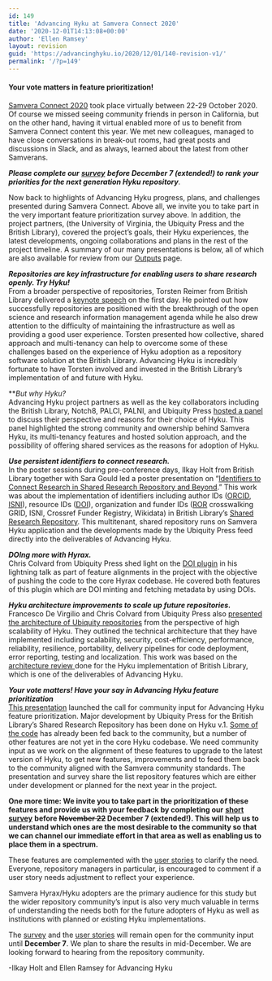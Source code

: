 ```yaml
---
id: 149
title: 'Advancing Hyku at Samvera Connect 2020'
date: '2020-12-01T14:13:08+00:00'
author: 'Ellen Ramsey'
layout: revision
guid: 'https://advancinghyku.io/2020/12/01/140-revision-v1/'
permalink: '/?p=149'
---
```


#### **Your vote matters in feature prioritization!**

[Samvera Connect 2020](https://samveraconnect2020.wordpress.com/) took place virtually between 22-29 October 2020. Of course we missed seeing community friends in person in California, but on the other hand, having it virtual enabled more of us to benefit from Samvera Connect content this year. We met new colleagues, managed to have close conversations in break-out rooms, had great posts and discussions in Slack, and as always, learned about the latest from other Samverans.

***Please complete our*** [***survey***](https://docs.google.com/forms/d/e/1FAIpQLSfXUl8cb8ftSZmhti4HwqbaFZ0U7OPhk4EuQq5wSFkx6hR4ZQ/viewform) ***before December 7 (extended!) to rank your priorities for the next generation Hyku repository***.

Now back to highlights of Advancing Hyku progress, plans, and challenges presented during Samvera Connect. Above all, we invite you to take part in the very important feature prioritization survey above. In addition, the project partners, (the University of Virginia, the Ubiquity Press and the British Library), covered the project’s goals, their Hyku experiences, the latest developments, ongoing collaborations and plans in the rest of the project timeline. A summary of our many presentations is below, all of which are also available for review from our [Outputs](https://advancinghyku.io/outputs/) page.

***Repositories are key infrastructure for enabling users to share research openly. Try Hyku!***  
From a broader perspective of repositories, Torsten Reimer from British Library delivered a [keynote speech](https://repo.samvera.org/concern/generic_works/712a1039-373d-43d8-86db-fd5f08173ec3?locale=en) on the first day. He pointed out how successfully repositories are positioned with the breakthrough of the open science and research information management agenda while he also drew attention to the difficulty of maintaining the infrastructure as well as providing a good user experience. Torsten presented how collective, shared approach and multi-tenancy can help to overcome some of these challenges based on the experience of Hyku adoption as a repository software solution at the British Library. Advancing Hyku is incredibly fortunate to have Torsten involved and invested in the British Library’s implementation of and future with Hyku.

***But why Hyku?*   
Advancing Hyku project partners as well as the key collaborators including the British Library, Notch8, PALCI, PALNI, and Ubiquity Press [hosted a panel](https://repo.samvera.org/concern/generic_works/5066c8b4-0269-42de-8312-532e19a00ced?locale=en) to discuss their perspective and reasons for their choice of Hyku. This panel highlighted the strong community and ownership behind Samvera Hyku, its multi-tenancy features and hosted solution approach, and the possibility of offering shared services as the reasons for adoption of Hyku.

***Use persistent identifiers to connect research.***   
In the poster sessions during pre-conference days, Ilkay Holt from British Library together with Sara Gould led a poster presentation on “[Identifiers to Connect Research in Shared Research Repository and Beyond](https://wiki.lyrasis.org/display/samvera/Posters#Posters-BritishLibrary-IlkayHolt,SaraGould,JennyBasford,F.Madden,R.Kotarski,EllenRamsey).” This work was about the implementation of identifiers including author IDs ([ORCID](https://orcid.org/), [ISNI](https://isni.org/)), resource IDs ([DOI](https://www.doi.org/)), organization and funder IDs ([ROR](http://ror.org) crosswalking GRID, ISNI, Crossref Funder Registry, Wikidata) in British Library’s [Shared Research Repository](http://iro.bl.uk). This multitenant, shared repository runs on Samvera Hyku application and the developments made by the Ubiquity Press feed directly into the deliverables of Advancing Hyku.

***DOIng more with Hyrax.***  
Chris Colvard from Ubiquity Press shed light on the [DOI plugin](https://repo.samvera.org/concern/generic_works/3ce9e77f-b107-4fe8-befe-588de1cce83c?locale=en) in his lightning talk as part of feature alignments in the project with the objective of pushing the code to the core Hyrax codebase. He covered both features of this plugin which are DOI minting and fetching metadata by using DOIs.

***Hyku architecture improvements to scale up future repositories.***  
Francesco De Virgilio and Chris Colvard from Ubiquity Press also [presented the architecture of Ubiquity repositories](https://repo.samvera.org/concern/generic_works/25eba708-9f07-40a2-ae76-48f369cc44be?locale=en) from the perspective of high scalability of Hyku. They outlined the technical architecture that they have implemented including scalability, security, cost-efficiency, performance, reliability, resilience, portability, delivery pipelines for code deployment, error reporting, testing and localization. This work was based on the [architecture review ](https://bl.iro.bl.uk/work/ns/b0f15cfa-8873-47aa-b0a1-30fb9d8a1540)done for the Hyku implementation of British Library, which is one of the deliverables of Advancing Hyku.

***Your vote matters! Have your say in Advancing Hyku feature prioritization***  
[This presentation](https://doi.org/10.18130/v3-86vb-1k46) launched the call for community input for Advancing Hyku feature prioritization. Major development by Ubiquity Press for the British Library’s Shared Research Repository has been done on Hyku v.1. [Some of the code](https://advancinghyku.io/2020/09/18/project-update-september-2020/) has already been fed back to the community, but a number of other features are not yet in the core Hyku codebase. We need community input as we work on the alignment of these features to upgrade to the latest version of Hyku, to get new features, improvements and to feed them back to the community aligned with the Samvera community standards. The presentation and survey share the list repository features which are either under development or planned for the next year in the project.

**One more time: We invite you to take part in the prioritization of these features and provide us with your feedback by completing our** [**short survey**](https://docs.google.com/forms/d/e/1FAIpQLSfXUl8cb8ftSZmhti4HwqbaFZ0U7OPhk4EuQq5wSFkx6hR4ZQ/viewform) **before <s>November 22</s> December 7 (extended!). This will help us to understand which ones are the most desirable to the community so that we can channel our immediate effort in that area as well as enabling us to place them in a spectrum.**

These features are complemented with the [user stories](https://docs.google.com/document/d/1efJN_K0zmjeeHyzuojeV5fb05pJdd5-qcmNyVCfAYeM/edit?usp=sharing) to clarify the need. Everyone, repository managers in particular, is encouraged to comment if a user story needs adjustment to reflect your experience.

Samvera Hyrax/Hyku adopters are the primary audience for this study but the wider repository community’s input is also very much valuable in terms of understanding the needs both for the future adopters of Hyku as well as institutions with planned or existing Hyku implementations.

The [survey](https://docs.google.com/forms/d/e/1FAIpQLSfXUl8cb8ftSZmhti4HwqbaFZ0U7OPhk4EuQq5wSFkx6hR4ZQ/viewform) and the [user stories](https://docs.google.com/document/d/1efJN_K0zmjeeHyzuojeV5fb05pJdd5-qcmNyVCfAYeM/edit?usp=sharing) will remain open for the community input until **December 7**. We plan to share the results in mid-December. We are looking forward to hearing from the repository community.

-Ilkay Holt and Ellen Ramsey for Advancing Hyku